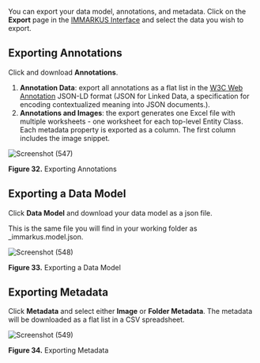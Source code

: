 You can export your data model, annotations, and metadata. Click on the **Export** page in the [IMMARKUS Interface](https://github.com/rsimon/immarkus/wiki/03-The-Interface) and select the data you wish to export.

## Exporting Annotations

Click and download **Annotations**.  
 1. **Annotation Data**: export all annotations as a flat list in the [W3C Web Annotation](https://www.w3.org/TR/annotation-model/) JSON-LD format (JSON for Linked Data, a specification for encoding contextualized meaning into JSON documents.).
 2. **Annotations and Images**: the export generates one Excel file with multiple worksheets - one worksheet for each top-level Entity Class. 
Each metadata property is exported as a column. The first column includes the image snippet. 


![Screenshot (547)](https://github.com/rsimon/immarkus/assets/128056738/6eb1008a-7876-4bac-93e7-2ac2b806c48c)

**Figure 32.** Exporting Annotations

## Exporting a Data Model

Click **Data Model** and download your data model as a json file. 

This is the same file you will find in your working folder as _immarkus.model.json.


![Screenshot (548)](https://github.com/rsimon/immarkus/assets/128056738/3a65311a-c05d-42b4-acb9-64ca128314d9)

**Figure 33.** Exporting a Data Model


## Exporting Metadata

Click **Metadata** and select either **Image** or **Folder Metadata**. The metadata will be downloaded as a flat list in a CSV spreadsheet. 

![Screenshot (549)](https://github.com/rsimon/immarkus/assets/128056738/a17fe67b-6ce9-4062-a749-ca8fab3c4407)

**Figure 34.** Exporting Metadata
